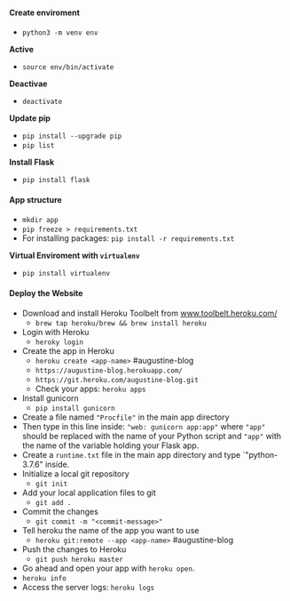 #### Create enviroment
- `python3 -m venv env`

**Active**
- `source env/bin/activate`

**Deactivae**
- `deactivate`

**Update pip**
- `pip install --upgrade pip`
- `pip list`

**Install Flask**
- `pip install flask`

#### App structure
- `mkdir app`
- `pip freeze > requirements.txt`
- For installing packages: `pip install -r requirements.txt`

**Virtual Enviroment with `virtualenv`**
- `pip install virtualenv`

#### Deploy the Website
- Download and install Heroku Toolbelt from www.toolbelt.heroku.com/
    - `brew tap heroku/brew && brew install heroku`
- Login with Heroku
    - `heroky login`
- Create the app in Heroku
    - `heroku create <app-name>` #augustine-blog
    - `https://augustine-blog.herokuapp.com/`
    - `https://git.heroku.com/augustine-blog.git`
    - Check your apps: `heroku apps`
- Install gunicorn
    - `pip install gunicorn`
- Create a file named `"Procfile"` in the main app directory
- Then type in this line inside:
    `"web: gunicorn app:app"` where `"app"` should be replaced with the name of your Python script and `"app"` with the name of the variable holding your Flask app.
- Create a `runtime.txt` file in the main app directory and type `"python-3.7.6" inside.
- Initialize a local git repository
    - `git init`
- Add your local application files to git
    - `git add .`
- Commit the changes
    - `git commit -m "<commit-message>"`
- Tell heroku the name of the app you want to use
    - `heroku git:remote --app <app-name>` #augustine-blog
- Push the changes to Heroku
    - `git push heroku master`
- Go ahead and open your app with `heroku open`.
- `heroku info`
- Access the server logs: `heroku logs`